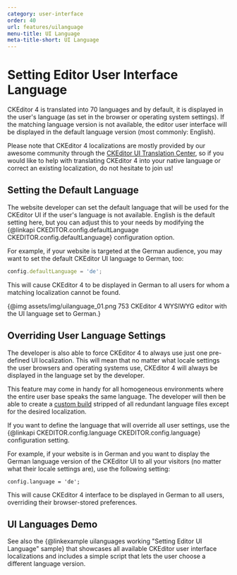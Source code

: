 ```yaml
---
category: user-interface
order: 40
url: features/uilanguage
menu-title: UI Language
meta-title-short: UI Language
---
```

<!--
Copyright (c) 2003-2021, CKSource - Frederico Knabben. All rights reserved.
For licensing, see LICENSE.md.
-->

# Setting Editor User Interface Language

CKEditor 4 is translated into 70 languages and by default, it is displayed in the user's language (as set in the browser or operating system settings). If the matching language version is not available, the editor user interface will be displayed in the default language version (most commonly: English).

<info-box hint="">
    Please note that CKEditor 4 localizations are mostly provided by our awesome community through the <a href="https://www.transifex.com/projects/p/ckeditor/">CKEditor UI Translation Center</a>, so if you would like to help with translating CKEditor 4 into your native language or correct an existing localization, do not hesitate to join us!
</info-box>

## Setting the Default Language

The website developer can set the default language that will be used for the CKEditor UI if the user's language is not available. English is the default setting here, but you can adjust this to your needs by modifying the {@linkapi CKEDITOR.config.defaultLanguage CKEDITOR.config.defaultLanguage} configuration option.

For example, if your website is targeted at the German audience, you may want to set the default CKEditor UI language to German, too:

```js
config.defaultLanguage = 'de';
```

This will cause CKEditor 4 to be displayed in German to all users for whom a matching localization cannot be found.

{@img assets/img/uilanguage_01.png 753 CKEditor 4 WYSIWYG editor with the UI language set to German.}

## Overriding User Language Settings

The developer is also able to force CKEditor 4 to always use just one pre-defined UI localization. This will mean that no matter what locale settings the user browsers and operating systems use, CKEditor 4 will always be displayed in the language set by the developer.

This feature may come in handy for all homogeneous environments where the entire user base speaks the same language. The developer will then be able to create a [custom build](https://ckeditor.com/cke4/builder) stripped of all redundant language files except for the desired localization.

If you want to define the language that will override all user settings, use the {@linkapi CKEDITOR.config.language CKEDITOR.config.language} configuration setting.

For example, if your website is in German and you want to display the German language version of the CKEditor UI to all your visitors (no matter what their locale settings are), use the following setting:

    config.language = 'de';

This will cause CKEditor 4 interface to be displayed in German to all users, overriding their browser-stored preferences.

## UI Languages Demo

See also the {@linkexample uilanguages working "Setting Editor UI Language" sample} that showcases all available CKEditor user interface localizations and includes a simple script that lets the user choose a different language version.

